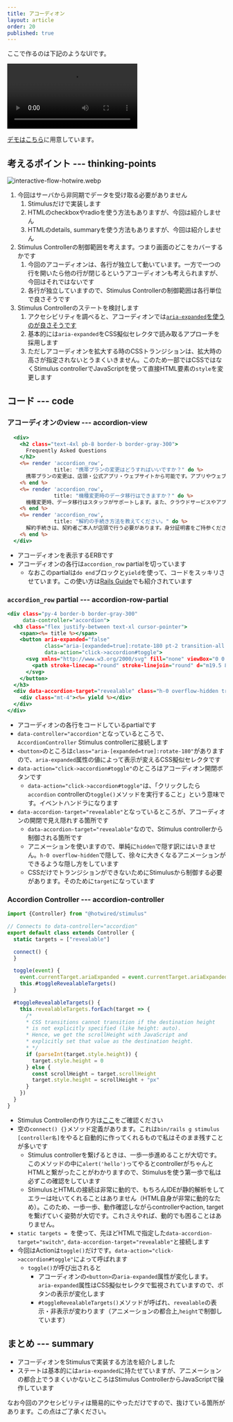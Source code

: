```yaml
---
title: アコーディオン
layout: article
order: 20
published: true
---
```


ここで作るのは下記のようなUIです。

![accordion.mov](content_images/accordion.mov "mx-auto max-w-[500px]")

[デモはこちら](/components/accordion)に用意しています。

## 考えるポイント --- thinking-points

![interactive-flow-hotwire.webp](content_images/interactive-flow-hotwire.webp "mx-auto max-w-[500px]")

1. 今回はサーバから非同期でデータを受け取る必要がありません
   1. Stimulusだけで実装します
   2. HTMLのcheckboxやradioを使う方法もありますが、今回は紹介しません
   3. HTMLのdetails, summaryを使う方法もありますが、今回は紹介しません
2. Stimulus Controllerの制御範囲を考えます。つまり画面のどこをカバーするかです
   1. 今回のアコーディオンは、各行が独立して動いています。一方で一つの行を開いたら他の行が閉じるというアコーディオンも考えられますが、今回はそれではないです
   2. 各行が独立していますので、Stimulus Controllerの制御範囲は各行単位で良さそうです
3. Stimulus Controllerのステートを検討します
   1. アクセシビリティを調べると、アコーディオンでは[`aria-expanded`を使うのが良さそうです](https://www.accessibility-developer-guide.com/examples/widgets/accordion/)
   2. 基本的には`aria-expanded`をCSS擬似セレクタで読み取るアプローチを採用します
   3. ただしアコーディオンを拡大する時のCSSトランジションは、拡大時の高さが指定されないとうまくいきません。このため一部ではCSSではなくStimulus controllerでJavaScriptを使って直接HTML要素の`style`を変更します

## コード --- code

### アコーディオンのview --- accordion-view

```erb:app/views/components/accordion.html.erb
  <div>
    <h2 class="text-4xl pb-8 border-b border-gray-300">
      Frequently Asked Questions
    </h2>
    <%= render 'accordion_row',
               title: "携帯プランの変更はどうすればいいですか？" do %>
      携帯プランの変更は、店頭・公式アプリ・ウェブサイトから可能です。アプリやウェブでは24時間対応しており、数分で完了します。
    <% end %>
    <%= render 'accordion_row',
               title: "機種変更時のデータ移行はできますか？" do %>
      機種変更時、データ移行はスタッフがサポートします。また、クラウドサービスやアプリを使えば簡単に自分で移行も可能です。
    <% end %>
    <%= render 'accordion_row',
               title: "解約の手続き方法を教えてください。" do %>
      解約手続きは、契約者ご本人が店頭で行う必要があります。身分証明書をご持参ください。一部プランはウェブでの手続きも可能です。
    <% end %>
  </div>
```

* アコーディオンを表示するERBです
* アコーディオンの各行は`accordion_row` partialを切っています
    * なおこのpartialは`do end`ブロックと`yield`を使って、コードをスッキリさせています。この使い方は[Rails Guide](https://railsguides.jp/layouts_and_rendering.html#シンプルなビューでパーシャルを使う)でも紹介されています

### `accordion_row` partial --- accordion-row-partial

```erb:app/views/components/_accordion_row.html.erb
<div class="py-4 border-b border-gray-300"
     data-controller="accordion">
  <h3 class="flex justify-between text-xl cursor-pointer">
    <span><%= title %></span>
    <button aria-expanded="false"
            class="aria-[expanded=true]:rotate-180 pt-2 transition-all duration-300"
            data-action="click->accordion#toggle">
      <svg xmlns="http://www.w3.org/2000/svg" fill="none" viewBox="0 0 24 24" stroke-width="1.5" stroke="currentColor" class="size-6">
        <path stroke-linecap="round" stroke-linejoin="round" d="m19.5 8.25-7.5 7.5-7.5-7.5"/>
      </svg>
    </button>
  </h3>
  <div data-accordion-target="revealable" class="h-0 overflow-hidden transition-all duration-300 text-sm">
    <div class="mt-4"><%= yield %></div>
  </div>
</div>
```

* アコーディオンの各行をコードしているpartialです
* `data-controller="accordion"`となっているところで、`AccordionController` Stimulus controllerに接続します
* `<button>`のところは`class="aria-[expanded=true]:rotate-180"`がありますので、`aria-expanded`属性の値によって表示が変えるCSS擬似セレクタです
* `data-action="click->accordion#toggle"`のところはアコーディオン開閉ボタンです
    * `data-action="click->accordion#toggle"`は、「クリックしたら`accordion` controllerの`toggle()`メソッドを実行すること」という意味です。イベントハンドラになります
* `data-accordion-target="revealable"`となっているところが、アコーディオンの開閉で見え隠れする箇所です
   * `data-accordion-target="revealable"`なので、Stimulus controllerから制御される箇所です
   * アニメーションを使いますので、単純に`hidden`で隠す訳にはいきません。`h-0 overflow-hidden`で隠して、徐々に大きくなるアニメーションができるような隠し方をしています
   * CSSだけでトランジションができないためにStimulusから制御する必要があります。そのために`target`になっています

### Accordion Controller --- accordion-controller

```js:app/javascript/controllers/accordion_controller.js
import {Controller} from "@hotwired/stimulus"

// Connects to data-controller="accordion"
export default class extends Controller {
  static targets = ["revealable"]

  connect() {
  }

  toggle(event) {
    event.currentTarget.ariaExpanded = event.currentTarget.ariaExpanded == "true" ? "false" : "true"
    this.#toggleRevealableTargets()
  }

  #toggleRevealableTargets() {
    this.revealableTargets.forEach(target => {
      /*
      * CSS transitions cannot transition if the destination height
      * is not explicitly specified (like height: auto).
      * Hence, we get the scrollHeight with JavaScript and
      * explicitly set that value as the destination height.
      * */
      if (parseInt(target.style.height)) {
        target.style.height = 0
      } else {
        const scrollHeight = target.scrollHeight
        target.style.height = scrollHeight + "px"
      }
    })
  }
}
```

* Stimulus Controllerの作り方は[ここ](/tips/how-you-should-create-stimulus-controllers)をご確認ください
* 空の`connect() {}`メソッド定義があります。これは`bin/rails g stimulus [controller名]`をやると自動的に作ってくれるもので私はそのまま残すことが多いです
    * Stimulus controllerを繋げるときは、一歩一歩進めることが大切です。このメソッドの中に`alert('hello')`ってやるとcontrollerがちゃんとHTMLと繋がったことがわかりますので、Stimulusを使う第一歩で私は必ずこの確認をしています
    * StimulusとHTMLの接続は非常に動的で、もちろんIDEが静的解析をしてエラーは吐いてくれることはありません（HTML自身が非常に動的なため）。このため、一歩一歩、動作確認しながらcontrollerやaction, targetを繋げていく姿勢が大切です。これさえやれば、動的でも困ることはありません。
* `static targets = `を使って、先ほどHTMLで指定した`data-accordion-target="switch"`, `data-accordion-target="revealable"`と接続します
* 今回はActionは`toggle()`だけです。`data-action="click->accordion#toggle"`によって呼ばれます
   * `toggle()`が呼び出されると
      * アコーディオンの`<button>`の`aria-expanded`属性が変化します。`aria-expanded`属性はCSS擬似セレクタで監視されていますので、ボタンの表示が変化します 
      * `#toggleRevealableTargets()`メソッドが呼ばれ、`revealable`の表示・非表示が変わります（アニメーションの都合上,`height`で制御しています） 

## まとめ --- summary

* アコーディオンをStimulusで実装する方法を紹介しました
* ステートは基本的には`aria-expanded`に持たせていますが、アニメーションの都合上でうまくいかないところはStimulus ControllerからJavaScriptで操作しています

なお今回のアクセシビリティは簡易的にやっただけですので、抜けている箇所があります。この点はご了承ください。
